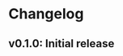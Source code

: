 <!--
SPDX-FileCopyrightText: 2024 Helmholtz-Zentrum hereon GmbH

SPDX-License-Identifier: CC0-1.0
-->

# Changelog

## v0.1.0: Initial release
